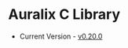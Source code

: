 # Auralix C Library
- Current Version - [v0.20.0](https://github.com/auralix/alx-202-af-10-1-auralix-c-lib/tree/v0.20.0)

